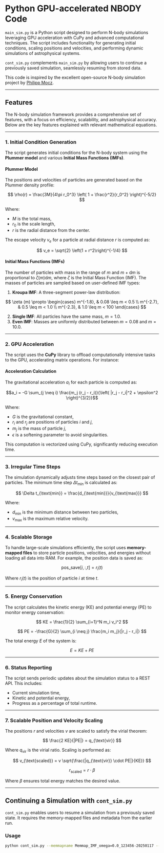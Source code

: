 # Python GPU-accelerated NBODY Code

`main_sim.py` is a Python script designed to perform N-body simulations leveraging GPU acceleration with CuPy and advanced computational techniques. The script includes functionality for generating initial conditions, scaling positions and velocities, and performing dynamic simulations of astrophysical systems.

`cont_sim.py` complements `main_sim.py` by allowing users to continue a previously saved simulation, seamlessly resuming from stored data.

This code is inspired by the excellent open-source N-body simulation project by [Philipp Mocz](https://github.com/pmocz/nbody-python).

---

## Features

The N-body simulation framework provides a comprehensive set of features, with a focus on efficiency, scalability, and astrophysical accuracy. Below are the key features explained with relevant mathematical equations.

---

### 1. **Initial Condition Generation**
The script generates initial conditions for the N-body system using the **Plummer model** and various **Initial Mass Functions (IMFs)**.

#### Plummer Model
The positions and velocities of particles are generated based on the Plummer density profile:

$$
\rho(r) = \frac{3M}{4\pi r_0^3} \left( 1 + \frac{r^2}{r_0^2} \right)^{-5/2}
$$

Where:
- $M$ is the total mass,
- $r_0$ is the scale length,
- $r$ is the radial distance from the center.

The escape velocity $v_e$ for a particle at radial distance $r$ is computed as:

$$
v_e = \sqrt{2} \left(1 + r^2\right)^{-1/4}
$$

#### Initial Mass Functions (IMFs)
The number of particles with mass in the range of $m$ and $m+\text{d}m$ is proportional to $\zeta(m) \text{d}m$, where $\zeta$ is the Initial Mass Function (IMF). The masses of particles are sampled based on user-defined IMF types:
1. **Kroupa IMF**: A three-segment power-law distribution:

$$
\zeta (m) \propto 
\begin{cases} 
m^{-1.8}, & 0.08 \leq m < 0.5 \\
m^{-2.7}, & 0.5 \leq m < 1.0 \\
m^{-2.3}, & 1.0 \leq m < 100 
\end{cases}
$$

2. **Single IMF**: All particles have the same mass, $m = 1.0$.
3. **Even IMF**: Masses are uniformly distributed between $m = 0.08$ and $m = 10.0$.

---

### 2. **GPU Acceleration**
The script uses the **CuPy** library to offload computationally intensive tasks to the GPU, accelerating matrix operations. For instance:

#### Acceleration Calculation
The gravitational acceleration $a_i$ for each particle is computed as:

$$a_i = -G \sum_{j \neq i} \frac{m_j (r_j - r_i)}{\left( |r_j - r_i|^2 + \epsilon^2 \right)^{3/2}}$$

Where:
- $G$ is the gravitational constant,
- $r_i$ and $r_j$ are positions of particles $i$ and $j$,
- $m_j$ is the mass of particle $j$,
- $\epsilon$ is a softening parameter to avoid singularities.

This computation is vectorized using CuPy, significantly reducing execution time.

---

### 3. **Irregular Time Steps**
The simulation dynamically adjusts time steps based on the closest pair of particles. The minimum time step $\Delta t_{\text{min}}$ is calculated as:

$$
\Delta t_{\text{min}} = \frac{d_{\text{min}}}{v_{\text{max}}}
$$

Where:
- $d_{\text{min}}$ is the minimum distance between two particles,
- $v_{\text{max}}$ is the maximum relative velocity.

---

### 4. **Scalable Storage**
To handle large-scale simulations efficiently, the script uses **memory-mapped files** to store particle positions, velocities, and energies without loading all data into RAM. For example, the position data is saved as:

$$ \text{pos_save}[i, :, t] = r_i(t) $$

Where $r_i(t)$ is the position of particle $i$ at time $t$.

---

### 5. **Energy Conservation**
The script calculates the kinetic energy (KE) and potential energy (PE) to monitor energy conservation:

$$
KE = \frac{1}{2} \sum_{i=1}^N m_i v_i^2
$$

$$
PE = -\frac{G}{2} \sum_{i \neq j} \frac{m_i m_j}{|r_j - r_i|}
$$

The total energy $E$ of the system is:

$$
E = KE + PE
$$

---

### 6. **Status Reporting**
The script sends periodic updates about the simulation status to a REST API. This includes:
- Current simulation time,
- Kinetic and potential energy,
- Progress as a percentage of total runtime.

---

### 7. **Scalable Position and Velocity Scaling**
The positions $r$ and velocities $v$ are scaled to satisfy the virial theorem:

$$
\frac{2 KE}{|PE|} = q_{\text{vir}}
$$

Where $q_{\text{vir}}$ is the virial ratio. Scaling is performed as:

$$
v_{\text{scaled}} = v \sqrt{\frac{|q_{\text{vir}} \cdot PE|}{KE}}
$$

$$
r_{\text{scaled}} = r \cdot \beta
$$

Where $\beta$ ensures total energy matches the desired value.

---

## Continuing a Simulation with `cont_sim.py`

`cont_sim.py` enables users to resume a simulation from a previously saved state. It requires the memory-mapped files and metadata from the earlier run.

### Usage
```bash
python cont_sim.py --memmapname Memmap_IMF_omega=0.0_123456-20250117 --metadataname metadata.pkl --tstart 10 --tend 20 --storeinterval 40 --scalefactor 0.4 --softening 0.1
